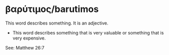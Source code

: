 # βαρύτιμος/barutimos 
This word describes something. It is an adjective. 

* This word describes something that is very valuable or something that is very expensive. 

See: Matthew 26:7
